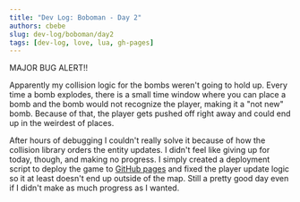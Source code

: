```yaml
---
title: "Dev Log: Boboman - Day 2"
authors: cbebe
slug: dev-log/boboman/day2
tags: [dev-log, love, lua, gh-pages]
---
```


MAJOR BUG ALERT!!

Apparently my collision logic for the bombs weren't going to hold up. Every time a bomb explodes, there is a small time
window where you can place a bomb and the bomb would not recognize the player, making it a "not new" bomb. Because of
that, the player gets pushed off right away and could end up in the weirdest of places.

After hours of debugging I couldn't really solve it because of how the collision library orders the entity updates. I
didn't feel like giving up for today, though, and making no progress. I simply created a deployment script to deploy the
game to [GitHub pages](https://cbebe.github.io/boboman/) and fixed the player update logic so it at least doesn't end up
outside of the map. Still a pretty good day even if I didn't make as much progress as I wanted.
